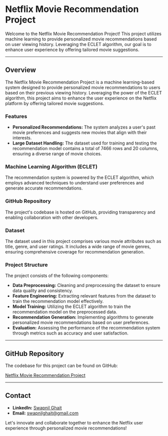 # Netflix Movie Recommendation Project

Welcome to the Netflix Movie Recommendation Project! This project utilizes machine learning to provide personalized movie recommendations based on user viewing history. Leveraging the ECLET algorithm, our goal is to enhance user experience by offering tailored movie suggestions.

---

## Overview

The Netflix Movie Recommendation Project is a machine learning-based system designed to provide personalized movie recommendations to users based on their previous viewing history. Leveraging the power of the ECLET algorithm, this project aims to enhance the user experience on the Netflix platform by offering tailored movie suggestions.

### Features

- **Personalized Recommendations:** The system analyzes a user's past movie preferences and suggests new movies that align with their interests.
- **Large Dataset Handling:** The dataset used for training and testing the recommendation model contains a total of 7466 rows and 20 columns, ensuring a diverse range of movie choices.

### Machine Learning Algorithm (ECLET)

The recommendation system is powered by the ECLET algorithm, which employs advanced techniques to understand user preferences and generate accurate recommendations.

### GitHub Repository

The project's codebase is hosted on GitHub, providing transparency and enabling collaboration with other developers.

### Dataset

The dataset used in this project comprises various movie attributes such as title, genre, and user ratings. It includes a wide range of movie genres, ensuring comprehensive coverage for recommendation generation.

### Project Structure

The project consists of the following components:

- **Data Preprocessing:** Cleaning and preprocessing the dataset to ensure data quality and consistency.
- **Feature Engineering:** Extracting relevant features from the dataset to train the recommendation model effectively.
- **Model Training:** Utilizing the ECLET algorithm to train the recommendation model on the preprocessed data.
- **Recommendation Generation:** Implementing algorithms to generate personalized movie recommendations based on user preferences.
- **Evaluation:** Assessing the performance of the recommendation system through metrics such as accuracy and user satisfaction.

---

## GitHub Repository

The codebase for this project can be found on GitHub:

[Netflix Movie Recommendation Project](https://github.com/Swapnilghait/Netflix-Movie-Recommendation-Project)

---

## Contact

- **LinkedIn:** [Swapnil Ghait](https://www.linkedin.com/in/swapnil-ghait)
- **Email:** swapnilghait@gmail.com

Let's innovate and collaborate together to enhance the Netflix user experience through personalized movie recommendations!
